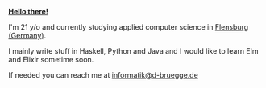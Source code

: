 [**Hello there!**](https://media.giphy.com/media/xTiIzJSKB4l7xTouE8/giphy.gif "**Hello there!**")

I'm 21 y/o and currently studying applied computer science in [Flensburg (Germany)](https://hs-flensburg.de/studieninteressierte/angebot/bachelor/AI "Flensburg (Germany)").

I mainly write stuff in Haskell, Python and Java and I would like to learn Elm and Elixir sometime soon.

If needed you can reach me at informatik@d-bruegge.de
<!---
Tytonida3/Tytonida3 is a ✨ special ✨ repository because its `README.md` (this file) appears on your GitHub profile.
You can click the Preview link to take a look at your changes.
--->
